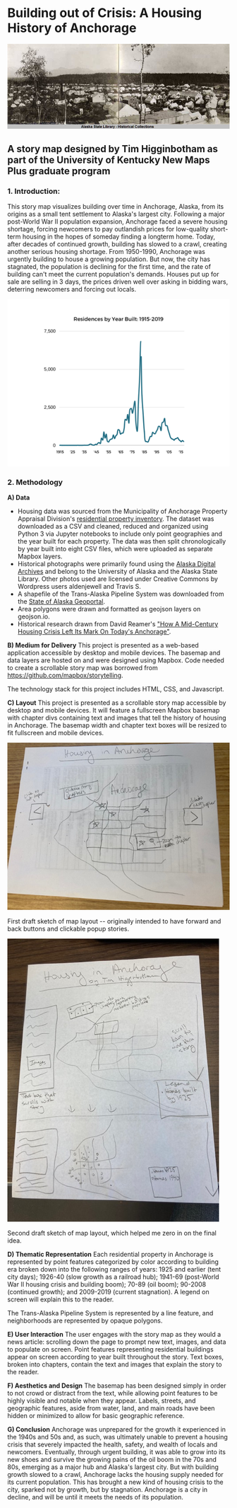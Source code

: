 # Building out of Crisis: A Housing History of Anchorage

![Anchorage as a Tent City](data/images/tentcity.jpg?raw=true "Anchorage as a Tent City")

## A story map designed by Tim Higginbotham as part of the University of Kentucky New Maps Plus graduate program

### 1. Introduction:

This story map visualizes building over time in Anchorage, Alaska, from its origins as a small tent settlement to Alaska's largest city. Following a major post-World War II population expansion, Anchorage faced a severe housing shortage, forcing newcomers to pay outlandish prices for low-quality short-term housing in the hopes of someday finding a longterm home. Today, after decades of continued growth, building has slowed to a crawl, creating another serious housing shortage. From 1950-1990, Anchorage was urgently building to house a growing population. But now, the city has stagnated, the population is declining for the first time, and the rate of building can't meet the current population's demands. Houses put up for sale are selling in 3 days, the prices driven well over asking in bidding wars, deterring newcomers and forcing out locals.

![resigraph](data/images/resigraph.png?raw=true "graph showing decline in residential construction")

### 2. Methodology

**A) Data**

- Housing data was sourced from the Municipality of Anchorage Property Appraisal Division's [residential property inventory](https://data.muni.org/Housing-and-Homelessness/CAMA-Property-Inventory-Residential-with-Details/r3di-nq2j). The dataset was downloaded as a CSV and cleaned, reduced and organized using Python 3 via Jupyter notebooks to include only point geographies and the year built for each property. The data was then split chronologically by year built into eight CSV files, which were uploaded as separate Mapbox layers.
- Historical photographs were primarily found using the [Alaska Digital Archives](https://vilda.alaska.edu/) and belong to the University of Alaska and the Alaska State Library. Other photos used are licensed under Creative Commons by Wordpress users aldenjewell and Travis S.
- A shapefile of the Trans-Alaska Pipeline System was downloaded from the [State of Alaska Geoportal](https://gis.data.alaska.gov/datasets/e36c4585bb7d4f6d988853a16f5ecd26).
- Area polygons were drawn and formatted as geojson layers on geojson.io.
- Historical research drawn from David Reamer's ["How A Mid-Century Housing Crisis Left Its Mark On Today's Anchorage"](https://www.adn.com/alaska-life/2021/03/29/how-a-mid-century-housing-crisis-left-its-mark-on-todays-anchorage-neighborhoods/).

**B) Medium for Delivery**
This project is presented as a web-based application accessible by desktop and mobile devices. The basemap and data layers are hosted on and were designed using Mapbox. Code needed to create a scrollable story map was borrowed from https://github.com/mapbox/storytelling.

The technology stack for this project includes HTML, CSS, and Javascript.

**C) Layout**
This project is presented as a scrollable story map accessible by desktop and mobile devices. It will feature a fullscreen Mapbox basemap with chapter divs containing text and images that tell the history of housing in Anchorage. The basemap width and chapter text boxes will be resized to fit fullscreen and mobile devices.

![first sketch](data/images/IMG_2468.jpg?raw=true "First draft sketch of map layout")

First draft sketch of map layout -- originally intended to have forward and back buttons and clickable popup stories.

![second sketch](data/images/IMG_2469.jpg?raw=true "Second draft sketch of map layout")

Second draft sketch of map layout, which helped me zero in on the final idea.

**D) Thematic Representation**
Each residential property in Anchorage is represented by point features categorized by color according to building era broken down into the following ranges of years: 1925 and earlier (tent city days); 1926-40 (slow growth as a railroad hub); 1941-69 (post-World War II housing crisis and building boom); 70-89 (oil boom); 90-2008 (continued growth); and 2009-2019 (current stagnation). A legend on screen will explain this to the reader.

The Trans-Alaska Pipeline System is represented by a line feature, and neighborhoods are represented by opaque polygons.

**E) User Interaction**
The user engages with the story map as they would a news article: scrolling down the page to prompt new text, images, and data to populate on screen. Point features representing residential buildings appear on screen according to year built throughout the story. Text boxes, broken into chapters, contain the text and images that explain the story to the reader.

**F) Aesthetics and Design**
The basemap has been designed simply in order to not crowd or distract from the text, while allowing point features to be highly visible and notable when they appear. Labels, streets, and geographic features, aside from water, land, and main roads have been hidden or minimized to allow for basic geographic reference.

**G) Conclusion**
Anchorage was unprepared for the growth it experienced in the 1940s and 50s and, as such, was ultimately unable to prevent a housing crisis that severely impacted the health, safety, and wealth of locals and newcomers. Eventually, through urgent building, it was able to grow into its new shoes and survive the growing pains of the oil boom in the 70s and 80s, emerging as a major hub and Alaska's largest city. But with building growth slowed to a crawl, Anchorage lacks the housing supply needed for its current population. This has brought a new kind of housing crisis to the city, sparked not by growth, but by stagnation. Anchorage is a city in decline, and will be until it meets the needs of its population.
